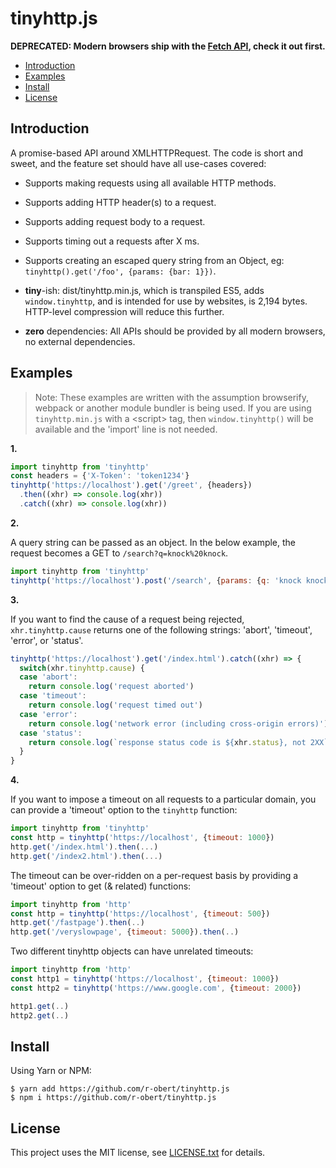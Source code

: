 # tinyhttp.js

**DEPRECATED: Modern browsers ship with the [Fetch API](https://developer.mozilla.org/en-US/docs/Web/API/Fetch_API), check it out first.**

* <a href='#introduction'>Introduction</a>
* <a href='#examples'>Examples</a>
* <a href='#install'>Install</a>
* <a href='#license'>License</a>

## <a id='introduction'>Introduction</a>

A promise-based API around XMLHTTPRequest. The code is short and sweet,
and the feature set should have all use-cases covered:

* Supports making requests using all available HTTP methods.

* Supports adding HTTP header(s) to a request.

* Supports adding request body to a request.

* Supports timing out a requests after X ms.

* Supports creating an escaped query string from an Object, eg:
  `tinyhttp().get('/foo', {params: {bar: 1}})`.

* **tiny**-ish: dist/tinyhttp.min.js, which is transpiled ES5,
  adds `window.tinyhttp`, and is intended for use by websites,
  is 2,194 bytes. HTTP-level compression will reduce this further.

* **zero** dependencies: All APIs should be provided by all
  modern browsers, no external dependencies.

## <a id='examples'>Examples</a>

> Note: These examples are written with the assumption
  browserify, webpack or another module bundler is being used.
  If you are using `tinyhttp.min.js` with a &lt;script&gt; tag,
  then `window.tinyhttp()` will be available and the 'import' line
  is not needed.

__1.__

```javascript
import tinyhttp from 'tinyhttp'
const headers = {'X-Token': 'token1234'}
tinyhttp('https://localhost').get('/greet', {headers})
  .then((xhr) => console.log(xhr))
  .catch((xhr) => console.log(xhr))
```

__2.__

A query string can be passed as an object.
In the below example, the request becomes a GET
to `/search?q=knock%20knock`.

```javascript
import tinyhttp from 'tinyhttp'
tinyhttp('https://localhost').post('/search', {params: {q: 'knock knock'}})
```

__3.__

If you want to find the cause of a request being rejected, `xhr.tinyhttp.cause` returns one of the following strings:
'abort', 'timeout', 'error', or 'status'.

```javascript
tinyhttp('https://localhost').get('/index.html').catch((xhr) => {
  switch(xhr.tinyhttp.cause) {
  case 'abort':
    return console.log('request aborted')
  case 'timeout':
    return console.log('request timed out')
  case 'error':
    return console.log('network error (including cross-origin errors)')
  case 'status':
    return console.log(`response status code is ${xhr.status}, not 2XX`)
  }
}
```

__4.__

If you want to impose a timeout on all requests to a
particular domain, you can provide a 'timeout' option to
the `tinyhttp` function:

```javascript
import tinyhttp from 'tinyhttp'
const http = tinyhttp('https://localhost', {timeout: 1000})
http.get('/index.html').then(...)
http.get('/index2.html').then(...)
```

The timeout can be over-ridden on a per-request basis by providing
a 'timeout' option to get (& related) functions:

```javascript
import tinyhttp from 'http'
const http = tinyhttp('https://localhost', {timeout: 500})
http.get('/fastpage').then(..)
http.get('/veryslowpage', {timeout: 5000}).then(..)
```

Two different tinyhttp objects can have unrelated timeouts:

```javascript
import tinyhttp from 'http'
const http1 = tinyhttp('https://localhost', {timeout: 1000})
const http2 = tinyhttp('https://www.google.com', {timeout: 2000})

http1.get(..)
http2.get(..)
```

## <a id='install'>Install</a>

Using Yarn or NPM:

    $ yarn add https://github.com/r-obert/tinyhttp.js
    $ npm i https://github.com/r-obert/tinyhttp.js

## <a id='license'>License</a>

This project uses the MIT license, see [LICENSE.txt](./LICENSE.txt) for details.
